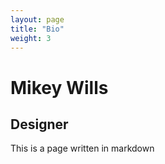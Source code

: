 ```yaml
---
layout: page
title: "Bio"
weight: 3
---
```


# Mikey Wills
## Designer

This is a page written in markdown